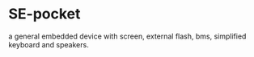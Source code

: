 # SE-pocket
a general embedded device with screen, external flash, bms, simplified keyboard and speakers. 
